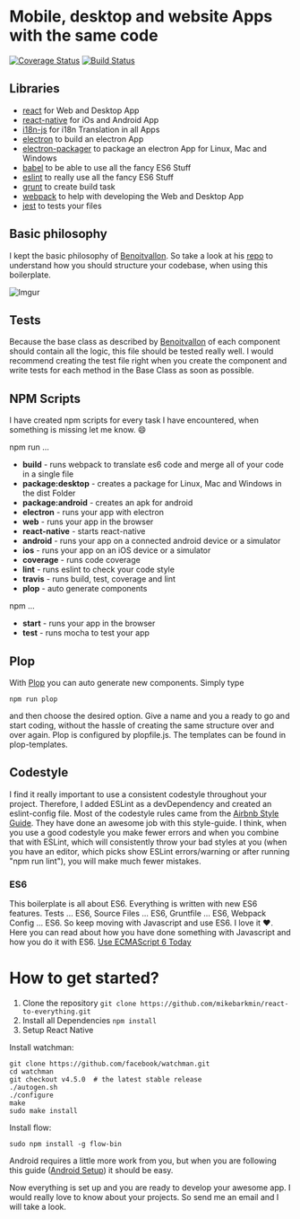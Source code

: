 # Mobile, desktop and website Apps with the same code
[![Coverage Status](https://coveralls.io/repos/github/mikebarkmin/react-to-everything/badge.svg?branch=master)](https://coveralls.io/github/mikebarkmin/react-to-everything?branch=master)
[![Build Status](https://travis-ci.org/mikebarkmin/react-to-everything.svg?branch=master)](https://travis-ci.org/mikebarkmin/react-to-everything)

## Libraries

* [react](https://facebook.github.io/react/) for Web and Desktop App
* [react-native](https://facebook.github.io/react-native/) for iOs and Android App
* [i18n-js](https://github.com/fnando/i18n-js) for i18n Translation in all Apps
* [electron](http://electron.atom.io/) to build an electron App
* [electron-packager](https://github.com/electron-userland/electron-packager) to package an electron App for Linux, Mac and Windows
* [babel](https://babeljs.io/) to be able to use all the fancy ES6 Stuff
* [eslint](http://eslint.org/) to really use all the fancy ES6 Stuff
* [grunt](http://gruntjs.com/) to create build task
* [webpack](https://webpack.github.io/) to help with developing the Web and Desktop App
* [jest](http://facebook.github.io/jest/) to tests your files

## Basic philosophy

I kept the basic philosophy of [Benoitvallon](https://github.com/benoitvallon). So take a look at his [repo](https://github.com/benoitvallon/react-native-nw-react-calculator/blob/master/README.md#basic-philosophy) to understand how you should structure your codebase, when using this boilerplate.

![Imgur](http://i.imgur.com/XdYh2J1.png?1)

## Tests

Because the base class as described by
[Benoitvallon](https://github.com/benoitvallon/react-native-nw-react-calculator/blob/master/README.md#components)
of each component should contain all the logic, this file should be tested
really well. I would recommend creating the test file right when you create the
component and write tests for each method in the Base Class as soon as possible.

## NPM Scripts

I have created npm scripts for every task I have encountered, when something is
missing let me know. :smile:

npm run ...
* **build** - runs webpack to translate es6 code and merge all of your code in a single file
* **package:desktop** - creates a package for Linux, Mac and Windows in the dist Folder
* **package:android** - creates an apk for android
* **electron** - runs your app with electron
* **web** - runs your app in the browser
* **react-native** - starts react-native
* **android** - runs your app on a connected android device or a simulator
* **ios** - runs your app on an iOS device or a simulator
* **coverage** - runs code coverage
* **lint** - runs eslint to check your code style
* **travis** - runs build, test, coverage and lint
* **plop** - auto generate components

npm ...
* **start** - runs your app in the browser
* **test** - runs mocha to test your app

## Plop
With [Plop](https://github.com/amwmedia/plop) you can auto generate new
components. Simply type
```
npm run plop
```
and then choose the desired option. Give a name and you a ready to go and start
coding, without the hassle of creating the same structure over and over again.
Plop is configured by plopfile.js. The templates can be found in plop-templates.

## Codestyle

I find it really important to use a consistent codestyle throughout your
project. Therefore, I added ESLint as a devDependency and created an
eslint-config file. Most of the codestyle rules came from the [Airbnb Style
Guide](https://github.com/airbnb/javascript). They have done an awesome job with
this style-guide. I think, when you use a good codestyle you make fewer errors
and when you combine that with ESLint, which will consistently throw your bad
styles at you (when you have an editor, which picks show ESLint errors/warning
or after running "npm run lint"), you will make much fewer mistakes.

### ES6

This boilerplate is all about ES6. Everything is written with new ES6 features.
Tests ... ES6, Source Files ... ES6, Gruntfile ... ES6, Webpack Config ... ES6.
So keep moving with Javascript and use ES6. I love it :heart:. Here you can read
about how you have done something with Javascript and how you do it with ES6.
[Use ECMAScript 6
Today](http://code.tutsplus.com/articles/use-ecmascript-6-today--net-31582)

# How to get started?

1. Clone the repository `git clone https://github.com/mikebarkmin/react-to-everything.git`
2. Install all Dependencies `npm install`
3. Setup React Native

Install watchman:
```
git clone https://github.com/facebook/watchman.git
cd watchman
git checkout v4.5.0  # the latest stable release
./autogen.sh
./configure
make
sudo make install
```
Install flow:
```
sudo npm install -g flow-bin
```

Android requires a little more work from you, but when you are following
this guide ([Android
Setup](https://facebook.github.io/react-native/docs/android-setup.html)) it
should be easy.

Now everything is set up and you are ready to develop your awesome app. I
would really love to know about your projects. So send me an email and I will
take a look.
